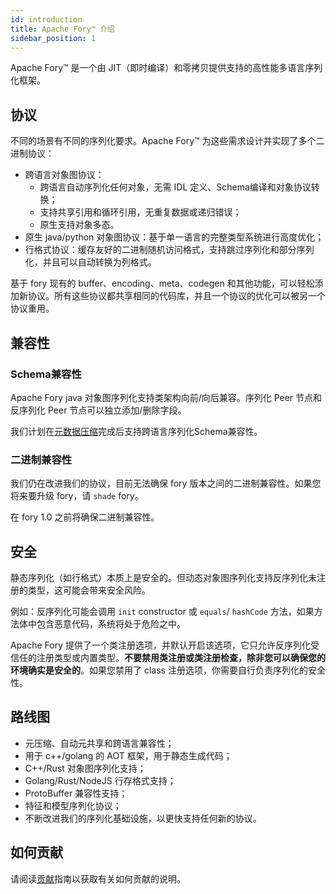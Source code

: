 ```yaml
---
id: introduction
title: Apache Fory™ 介绍
sidebar_position: 1
---
```


Apache Fory™ 是一个由 JIT（即时编译）和零拷贝提供支持的高性能多语言序列化框架。

## 协议

不同的场景有不同的序列化要求。Apache Fory™ 为这些需求设计并实现了多个二进制协议：

- 跨语言对象图协议：
  - 跨语言自动序列化任何对象，无需 IDL 定义、Schema编译和对象协议转换；
  - 支持共享引用和循环引用，无重复数据或递归错误；
  - 原生支持对象多态。
- 原生 java/python 对象图协议：基于单一语言的完整类型系统进行高度优化；
- 行格式协议：缓存友好的二进制随机访问格式，支持跳过序列化和部分序列化，并且可以自动转换为列格式。

基于 fory 现有的 buffer、encoding、meta、codegen 和其他功能，可以轻松添加新协议。所有这些协议都共享相同的代码库，并且一个协议的优化可以被另一个协议重用。

## 兼容性

### Schema兼容性

Apache Fory java 对象图序列化支持类架构向前/向后兼容。序列化 Peer 节点和反序列化 Peer 节点可以独立添加/删除字段。

我们计划在[元数据压缩](https://github.com/apache/fory/issues/203)完成后支持跨语言序列化Schema兼容性。

### 二进制兼容性

我们仍在改进我们的协议，目前无法确保 fory 版本之间的二进制兼容性。如果您将来要升级 fory，请 `shade` fory。

在 fory 1.0 之前将确保二进制兼容性。

## 安全

静态序列化（如行格式）本质上是安全的。但动态对象图序列化支持反序列化未注册的类型，这可能会带来安全风险。

例如：反序列化可能会调用 `init` constructor 或 `equals`/ `hashCode` 方法，如果方法体中包含恶意代码，系统将处于危险之中。

Apache Fory 提供了一个类注册选项，并默认开启该选项，它只允许反序列化受信任的注册类型或内置类型。**不要禁用类注册或类注册检查，除非您可以确保您的环境确实是安全的**。如果您禁用了 class 注册选项，你需要自行负责序列化的安全性。

## 路线图

- 元压缩、自动元共享和跨语言兼容性；
- 用于 c++/golang 的 AOT 框架，用于静态生成代码；
- C++/Rust 对象图序列化支持；
- Golang/Rust/NodeJS 行存格式支持；
- ProtoBuffer 兼容性支持；
- 特征和模型序列化协议；
- 不断改进我们的序列化基础设施，以更快支持任何新的协议。

## 如何贡献

请阅读[贡献](https://github.com/apache/fory/blob/main/CONTRIBUTING.md)指南以获取有关如何贡献的说明。
